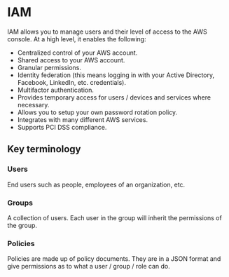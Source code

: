 # IAM

IAM allows you to manage users and their level of access to the AWS console. At a high level, it enables the following:

* Centralized control of your AWS account.
* Shared access to your AWS account.
* Granular permissions.
* Identity federation (this means logging in with your Active Directory, Facebook, LinkedIn, etc. credentials).
* Multifactor authentication.
* Provides temporary access for users / devices and services where necessary.
* Allows you to setup your own password rotation policy.
* Integrates with many different AWS services.
* Supports PCI DSS compliance.

## Key terminology

### Users

End users such as people, employees of an organization, etc.

### Groups

A collection of users. Each user in the group will inherit the permissions of the group.

### Policies

Policies are made up of policy documents. They are in a JSON format and give permissions as to what a user / group / role can do.
